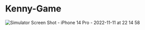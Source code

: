 # Kenny-Game

![Simulator Screen Shot - iPhone 14 Pro - 2022-11-11 at 22 14 58](https://user-images.githubusercontent.com/76161957/201414292-ef524f84-6298-4ac6-a49f-5b9547cf9b28.png)
